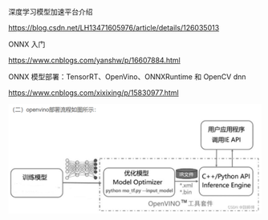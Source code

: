 深度学习模型加速平台介绍

https://blog.csdn.net/LH13471605976/article/details/126035013



ONNX 入门

https://www.cnblogs.com/yanshw/p/16607884.html



ONNX 模型部署：TensorRT、OpenVino、ONNXRuntime 和 OpenCV dnn

https://www.cnblogs.com/xixixing/p/15830977.html

![image-20230518134439224](./assets/image-20230518134439224.png)